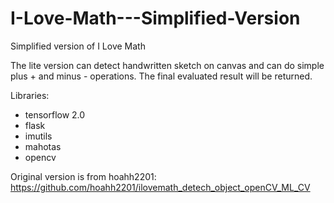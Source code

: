 # I-Love-Math---Simplified-Version
Simplified version of I Love Math

The lite version can detect handwritten sketch on canvas and can do simple plus + and minus - operations. The final evaluated result will be returned.

Libraries:
- tensorflow 2.0
- flask
- imutils
- mahotas 
- opencv

Original version is from hoahh2201: https://github.com/hoahh2201/ilovemath_detech_object_openCV_ML_CV
